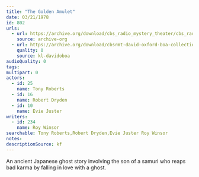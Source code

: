 ```yaml
---
title: "The Golden Amulet"
date: 03/21/1978
id: 802
urls: 
  - url: https://archive.org/download/cbs_radio_mystery_theater/cbs_radio_mystery_theater-0801-0850.zip/cbs_radio_mystery_theater-0801-0850%2Fcbsrmt_0802_the_golden_amulet.mp3
    source: archive-org
  - url: https://archive.org/download/cbsrmt-david-oxford-boa-collection/CBSRMT-780321-0802-The-Golden-Amulet-(128-48)_WBBM-JE-{BoA}.mp3
    quality: 0
    source: kl-davidoboa
audioQuality: 0
tags: 
multipart: 0
actors:  
  - id: 25
    name: Tony Roberts  
  - id: 16
    name: Robert Dryden  
  - id: 10
    name: Evie Juster
writers:  
  - id: 234
    name: Roy Winsor
searchable: Tony Roberts,Robert Dryden,Evie Juster Roy Winsor
notes: 
descriptionSource: kf
---
```

An ancient Japanese ghost story involving the son of a samuri who reaps bad karma by falling in love with a ghost.